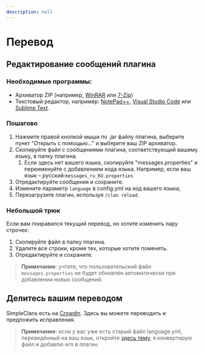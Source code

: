 ```yaml
---
description: null
---
```


# Перевод

## Редактирование сообщений плагина

### Необходимые программы:

* Архиватор ZIP \(например, [WinRAR](https://www.win-rar.com/download.html?&L=0) или [7-Zip](https://www.7-zip.org/download.html)\)
* Текстовый редактор, например: [NotePad++](https://notepad-plus-plus.org/downloads/), [Visual Studio Code](https://code.visualstudio.com/) или [Sublime Text](https://www.sublimetext.com/).

### Пошагово

1. Нажмите правой кнопкой мыши по .jar файлу плагина, выберите пункт "Открыть с помощью..." и выберите ваш ZIP архиватор.
2. Скопируйте файл с сообщениями плагина, соответствующий вашему языку, в папку плагина.
   1. Если здесь нет вашего языка, скопируйте "messages.properties" и переименуйте с добавлением кода языка. Например, если ваш язык – русский:`messages_ru_RU.properties`
3. Отредактируйте сообщения и сохраните.
4. Измените параметр `language` в config.yml на код вашего языка;
5. Перезагрузите плагин, используя `/clan reload`.

### Небольшой трюк

Если вам понравился текущий перевод, но хотите изменить пару строчек:   
1. Скопируйте файл в папку плагина.  
2. Удалите все строки, кроме тех, которые хотите поменять.  
3. Отредактируйте и сохраните.

> **Примечание**: учтите, что пользовательский файл `messages.properties` не будет обновлён автоматически при добавлении новых сообщений.

## Делитесь вашим переводом

SimpleClans есть на [Crowdin](https://crowdin.com/project/simpleclans). Здесь вы можете переводить и предложить исправления.

> **Примечание**: если у вас уже есть старый файл language.yml, переведённый на ваш язык, откройте [здесь тему](https://github.com/RoinujNosde/SimpleClans/issues), я конвертирую файл и добавлю его в плагин.

